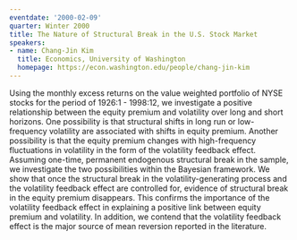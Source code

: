 ```yaml
---
eventdate: '2000-02-09'
quarter: Winter 2000
title: The Nature of Structural Break in the U.S. Stock Market
speakers:
- name: Chang-Jin Kim
  title: Economics, University of Washington
  homepage: https://econ.washington.edu/people/chang-jin-kim
---
```

Using the monthly excess returns on the value weighted portfolio of NYSE stocks for the period of 1926:1 - 1998:12, we investigate a positive relationship between the equity premium and volatility over long and short horizons. One possibility is that structural shifts in long run or low-frequency volatility are associated with shifts in equity premium. Another possibility is that the equity premium changes with high-frequency fluctuations in volatility in the form of the volatility feedback effect. Assuming one-time, permanent endogenous structural break in the sample, we investigate the two possibilities within the Bayesian framework. We show that once the structural break in the volatility-generating process and the volatility feedback effect are controlled for, evidence of structural break in the equity premium disappears. This confirms the importance of the volatility feedback effect in explaining a positive link between equity premium and volatility. In addition, we contend that the volatility feedback effect is the major source of mean reversion reported in the literature.